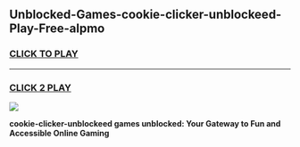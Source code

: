 
## Unblocked-Games-cookie-clicker-unblockeed-Play-Free-alpmo
<h3>
<a href="https://premium76.site?title=cookie-clicker-unblockeed&ref=18A1">CLICK TO PLAY</a></h3>
<hr>

<h3>
<a href="https://premium76.site?title=cookie-clicker-unblockeed&ref=18A1">CLICK 2 PLAY</a>
  
</h3>

<a href="https://premium76.site?title=cookie-clicker-unblockeed&ref=18A1"><img src="https://clearcache.store/games.png"></a>


**cookie-clicker-unblockeed games unblocked: Your Gateway to Fun and Accessible Online Gaming**

